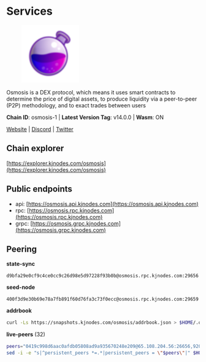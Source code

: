 # Services

<figure><img src="https://raw.githubusercontent.com/kj89/cosmos-images/main/logos/osmosis.png" width="150" alt=""><figcaption></figcaption></figure>

Osmosis is a DEX protocol, which means it uses smart contracts  to determine the price of digital assets, to produce liquidity  via a peer-to-peer (P2P) methodology, and to exact trades between users

**Chain ID**: osmosis-1 | **Latest Version Tag**: v14.0.0 | **Wasm**: ON

[Website](https://osmosis.zone) | [Discord](https://discord.gg/osmosis) | [Twitter](https://twitter.com/osmosiszone)




## Chain explorer
[https://explorer.kjnodes.com/osmosis](https://explorer.kjnodes.com/osmosis)

## Public endpoints

* api: [https://osmosis.api.kjnodes.com](https://osmosis.api.kjnodes.com)
* rpc: [https://osmosis.rpc.kjnodes.com](https://osmosis.rpc.kjnodes.com)
* grpc: [https://osmosis.grpc.kjnodes.com](https://osmosis.grpc.kjnodes.com)

## Peering

**state-sync**

```text
d9bfa29e0cf9c4ce0cc9c26d98e5d97228f93b0b@osmosis.rpc.kjnodes.com:29656
```

**seed-node**

```text
400f3d9e30b69e78a7fb891f60d76fa3c73f0ecc@osmosis.rpc.kjnodes.com:29659
```

**addrbook**
```bash
curl -Ls https://snapshots.kjnodes.com/osmosis/addrbook.json > $HOME/.osmosisd/config/addrbook.json
```

**live-peers** (32)
```bash
peers="0419c998d6aac0afdb05808ad9a935670248e209@65.108.204.56:26656,9203fbde463bd66bb451da3de390c7d3515c2bf2@65.108.46.248:26656,1c398af2208984d4e59bc41132e3eac0508abb0f@95.216.76.251:26656,a2024229e2eed1650ba3a3ea9db67fa318dc232e@142.132.199.3:26656,406f64a8d601e34d7311fd61ec87b0c7028bd230@138.201.23.39:46656,f95d9634ad68b8f0ac80ce308adb71d8c119ada5@141.98.219.104:26656,d9bfa29e0cf9c4ce0cc9c26d98e5d97228f93b0b@65.109.88.38:29656,4e38d3caa1554d7f46a2654fa9997554c13f61f2@95.216.96.61:26656,5e9051d2ae7d9be1656a5348ad0916f255b96c73@135.181.214.17:26656,9b1bfb99d9eb04af32510ed8e3eb83c59448662f@95.214.52.220:26656,43785e5ffd8783393ea8094f77efcee5bdbcdce3@78.141.244.18:26656,42f42a4b3527b927d5002d45abd37f66ecdd4861@51.178.74.75:16656,bfb67b2ae345955d6bc0991450120669c683386e@149.56.25.66:26656,8e72d0b37a9dc16ea58c0da705caa6530badd6ce@138.197.68.193:26656,980b15331dece2aa8020c1800b9c00ddb273c872@138.201.32.103:30656,4d659b7b244a68913bfbdc6c9e7aa1a64391238e@74.118.139.59:26656,fced2c95050c0d4781b76cd2b0a93efae03cb395@65.108.77.93:26656,c7fb97358712f447ca0689e814fe8c965a71b314@65.21.133.114:26656,4a837e3411b0281f00c07706cfea72d3ebc575f1@176.9.38.49:26656,a6283307952423c1751431c220d11ed36b61ed84@143.110.237.113:26656,74e8ba742d8312c250f3237c8c8f3f951c01f9df@95.216.4.104:26656,e81c3c20833cfb5d652a9c842c9f1c8b1835479d@108.61.190.21:26656,47e4075978458bfc382630b2a46aabbbbf7977b2@143.198.234.114:26656,fc2ad6fb9f20b4a637e244d92c35362bdb5d96af@100.26.145.135:26656,42745690b41f6a7515c4a87d88efda2e82b55b76@78.46.94.183:26656,30e9432879d5b0976b88e52120dc12338e40fc33@65.108.108.176:26656,724cef11bbe866269b3d67f7dd5ea539cc4096bf@198.244.164.186:26656,20913e92e8b9ea2d80ad34edd9b52e97886cf616@54.37.30.181:26656,407267ac44b20a0a4258d0bbca1c9f657bf88d08@74.118.143.19:26656,e0fbdbdce6ec8797412751edd00fbaf114c42fad@34.220.226.204:26656,f4b811759e55f665180545ad5e1b42573f660861@135.181.181.251:26656,dce5bc1d51cdffd8652e58caf1de8da5cdb39681@3.15.176.200:26656"
sed -i -e "s|^persistent_peers *=.*|persistent_peers = \"$peers\"|" $HOME/.osmosisd/config/config.toml
```
